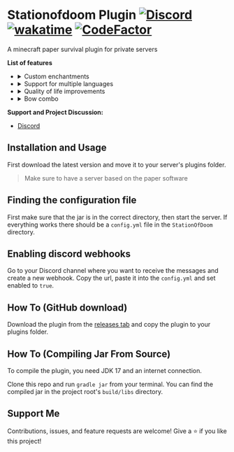 Stationofdoom Plugin [![Discord](https://img.shields.io/discord/827941357824770098?label=Discord&logo=Discord)](https://discord.gg/uYwAKpRyak)  [![wakatime](https://wakatime.com/badge/user/49ee5b93-5588-4f44-a2a6-bceec1836f4a/project/74ea39da-4817-4a56-b2b0-9bd35bb4ef71.svg)](https://wakatime.com/badge/user/49ee5b93-5588-4f44-a2a6-bceec1836f4a/project/74ea39da-4817-4a56-b2b0-9bd35bb4ef71) [![CodeFactor](https://www.codefactor.io/repository/github/atompilz-devteam/stationofdoomplugin/badge)](https://www.codefactor.io/repository/github/atompilz-devteam/stationofdoomplugin)
===========
A minecraft paper survival plugin for private servers

**List of features**
- <details>
    <summary>Custom enchantments</summary>
    Flight -> Entities you hit fly up and receive fall damage as they fall down
    <br>
    Furnace -> Ore are smelted directly when you break them
    <br>
    Telepathy -> Items you break go directly to your inventory
  </details>
- <details>
    <summary>Support for multiple languages</summary>
    <br>
    Currently, German and English are supported. Use /language to change your language
  </details>
- <details>
    <summary>Quality of life improvements</summary>
      - /ping -> Get your current ping
      <br>
      - /voterestart -> Vote for a serverrestart - if the majority of online players vote for a restart the server will be restartet
      <br>
      - /sit -> Allows you to sit
      <br>
      - /afk -> Show in the tablist that you are afk
      <br>
      - Custom tab list
      <br>
      - Custom join/quit messages
      <br>
      - Support for MiniMessage in chat messages
  </details>
- <details>
  <summary>Bow combo</summary>
  Deal more damage with your bow when you hit a combo
  </details>

**Support and Project Discussion:**
- [Discord](https://discord.gg/uYwAKpRyak)

Installation and Usage
------
First download the latest version and move it to your server's plugins folder.
> Make sure to have a server based on the paper software

Finding the configuration file
------
First make sure that the jar is in the correct directory, then start the server.
If everything works there should be a `config.yml` file in the `StationOfDoom` directory.

Enabling discord webhooks
------
Go to your Discord channel where you want to receive the messages and create a new webhook. Copy the url, paste it into the `config.yml` and set enabled to `true`.

<!-- modrinth_exclude.start -->
How To (GitHub download)
------
Download the plugin from the [releases tab](https://github.com/12jking/StationofDoomPlugin/releases) and copy the plugin to your plugins folder.

How To (Compiling Jar From Source)
------
To compile the plugin, you need JDK 17 and an internet connection.

Clone this repo and run `gradle jar` from your terminal. You can find the compiled jar in the project root's `build/libs` directory.

Support Me
------
Contributions, issues, and feature requests are welcome!
Give a ⭐️ if you like this project!
<!-- modrinth_exclude.end -->